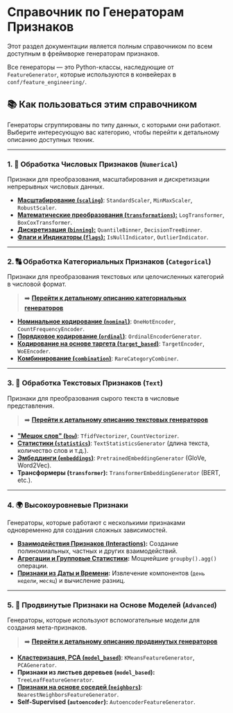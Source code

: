# Справочник по Генераторам Признаков

Этот раздел документации является полным справочником по всем доступным в фреймворке генераторам признаков.

Все генераторы — это Python-классы, наследующие от `FeatureGenerator`, которые используются в конвейерах в `conf/feature_engineering/`.

## 📚 Как пользоваться этим справочником

Генераторы сгруппированы по типу данных, с которыми они работают. Выберите интересующую вас категорию, чтобы перейти к детальному описанию доступных техник.

---

### **1. 🔢 Обработка Числовых Признаков (`Numerical`)**

Признаки для преобразования, масштабирования и дискретизации непрерывных числовых данных.

*   [**Масштабирование (`scaling`)**](./feature_generators/numerical/scaling.md): `StandardScaler`, `MinMaxScaler`, `RobustScaler`.
*   [**Математические преобразования (`transformations`):**](./feature_generators/numerical/transformations.md) `LogTransformer`, `BoxCoxTransformer`.
*   [**Дискретизация (`binning`):**](./feature_generators/numerical/binning.md) `QuantileBinner`, `DecisionTreeBinner`.
*   [**Флаги и Индикаторы (`flags`):**](./feature_generators/numerical/flags.md) `IsNullIndicator`, `OutlierIndicator`.

---

### **2. 🔠 Обработка Категориальных Признаков (`Categorical`)**

Признаки для преобразования текстовых или целочисленных категорий в числовой формат.

> ➡️ **[Перейти к детальному описанию категориальных генераторов](./feature_generators/categorical/README.md)**

*   [**Номинальное кодирование (`nominal`)**](./feature_generators/categorical/nominal.md): `OneHotEncoder`, `CountFrequencyEncoder`.
*   [**Порядковое кодирование (`ordinal`)**](./feature_generators/categorical/ordinal.md): `OrdinalEncoderGenerator`.
*   [**Кодирование на основе таргета (`target_based`)**](./feature_generators/categorical/target_based.md): `TargetEncoder`, `WoEEncoder`.
*   [**Комбинирование (`combination`)**](./feature_generators/categorical/combination.md): `RareCategoryCombiner`.

---

### **3. 📝 Обработка Текстовых Признаков (`Text`)**

Признаки для преобразования сырого текста в числовые представления.

> ➡️ **[Перейти к детальному описанию текстовых генераторов](./feature_generators/text/README.md)**

*   [**"Мешок слов" (`bow`)**](./feature_generators/text/bow.md): `TfidfVectorizer`, `CountVectorizer`.
*   [**Статистики (`statistics`)**](./feature_generators/text/statistics.md): `TextStatisticsGenerator` (длина текста, количество слов и т.д.).
*   [**Эмбеддинги (`embeddings`)**](./feature_generators/text/embeddings.md): `PretrainedEmbeddingGenerator` (GloVe, Word2Vec).
*   **Трансформеры (`transformer`):** `TransformerEmbeddingGenerator` (BERT, etc.).

---

### **4. 🌍 Высокоуровневые Признаки**

Генераторы, которые работают с несколькими признаками одновременно для создания сложных зависимостей.

*   **[Взаимодействия Признаков (Interactions)](./feature_generators/interaction.md):** Создание полиномиальных, частных и других взаимодействий.
*   **[Агрегации и Групповые Статистики](./feature_generators/aggregation.md):** Мощнейшие `groupby().agg()` операции.
*   **[Признаки из Даты и Времени](./feature_generators/datetime.md):** Извлечение компонентов (`день недели`, `месяц`) и вычисление разниц.

---

### **5. 🤖 Продвинутые Признаки на Основе Моделей (`Advanced`)**

Генераторы, которые используют вспомогательные модели для создания мета-признаков.

> ➡️ **[Перейти к детальному описанию продвинутых генераторов](./feature_generators/advanced/README.md)**

*   [**Кластеризация, PCA (`model_based`)**](./feature_generators/advanced/model_based.md): `KMeansFeatureGenerator`, `PCAGenerator`.
*   **Признаки из листьев деревьев (`model_based`):** `TreeLeafFeatureGenerator`.
*   [**Признаки на основе соседей (`neighbors`)**](./feature_generators/advanced/neighbors.md): `NearestNeighborsFeatureGenerator`.
*   **Self-Supervised (`autoencoder`):** `AutoencoderFeatureGenerator`.